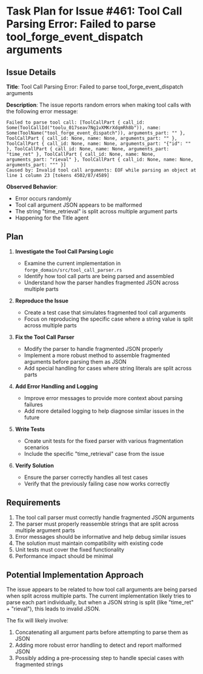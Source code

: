 # Task Plan for Issue #461: Tool Call Parsing Error: Failed to parse tool_forge_event_dispatch arguments

## Issue Details

**Title**: Tool Call Parsing Error: Failed to parse tool_forge_event_dispatch arguments

**Description**:
The issue reports random errors when making tool calls with the following error message:

```
Failed to parse tool call: [ToolCallPart { call_id: Some(ToolCallId("toolu_017seav7Ng1vXMKrXdqmRh8b")), name: Some(ToolName("tool_forge_event_dispatch")), arguments_part: "" }, ToolCallPart { call_id: None, name: None, arguments_part: "" }, ToolCallPart { call_id: None, name: None, arguments_part: "{"id": "" }, ToolCallPart { call_id: None, name: None, arguments_part: "time_ret" }, ToolCallPart { call_id: None, name: None, arguments_part: "rieval" }, ToolCallPart { call_id: None, name: None, arguments_part: """ }]
Caused by: Invalid tool call arguments: EOF while parsing an object at line 1 column 23 [tokens 4502/87/4589]
```

**Observed Behavior**:
- Error occurs randomly
- Tool call argument JSON appears to be malformed
- The string "time_retrieval" is split across multiple argument parts
- Happening for the Title agent

## Plan

1. **Investigate the Tool Call Parsing Logic**
   - Examine the current implementation in `forge_domain/src/tool_call_parser.rs`
   - Identify how tool call parts are being parsed and assembled
   - Understand how the parser handles fragmented JSON across multiple parts

2. **Reproduce the Issue**
   - Create a test case that simulates fragmented tool call arguments
   - Focus on reproducing the specific case where a string value is split across multiple parts

3. **Fix the Tool Call Parser**
   - Modify the parser to handle fragmented JSON properly
   - Implement a more robust method to assemble fragmented arguments before parsing them as JSON
   - Add special handling for cases where string literals are split across parts

4. **Add Error Handling and Logging**
   - Improve error messages to provide more context about parsing failures
   - Add more detailed logging to help diagnose similar issues in the future

5. **Write Tests**
   - Create unit tests for the fixed parser with various fragmentation scenarios
   - Include the specific "time_retrieval" case from the issue

6. **Verify Solution**
   - Ensure the parser correctly handles all test cases
   - Verify that the previously failing case now works correctly

## Requirements

1. The tool call parser must correctly handle fragmented JSON arguments
2. The parser must properly reassemble strings that are split across multiple argument parts
3. Error messages should be informative and help debug similar issues
4. The solution must maintain compatibility with existing code
5. Unit tests must cover the fixed functionality
6. Performance impact should be minimal

## Potential Implementation Approach

The issue appears to be related to how tool call arguments are being parsed when split across multiple parts. The current implementation likely tries to parse each part individually, but when a JSON string is split (like "time_ret" + "rieval"), this leads to invalid JSON.

The fix will likely involve:
1. Concatenating all argument parts before attempting to parse them as JSON
2. Adding more robust error handling to detect and report malformed JSON
3. Possibly adding a pre-processing step to handle special cases with fragmented strings
